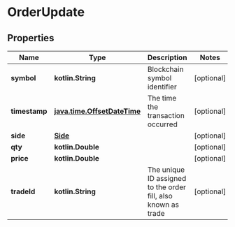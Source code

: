 
# OrderUpdate

## Properties
Name | Type | Description | Notes
------------ | ------------- | ------------- | -------------
**symbol** | **kotlin.String** | Blockchain symbol identifier |  [optional]
**timestamp** | [**java.time.OffsetDateTime**](java.time.OffsetDateTime.md) | The time the transaction occurred |  [optional]
**side** | [**Side**](Side.md) |  |  [optional]
**qty** | **kotlin.Double** |  |  [optional]
**price** | **kotlin.Double** |  |  [optional]
**tradeId** | **kotlin.String** | The unique ID assigned to the order fill, also known as trade |  [optional]



